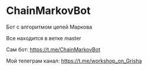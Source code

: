 # ChainMarkovBot
Бот с алгоритмом цепей Маркова

Все находится в ветке master


Сам бот: https://t.me/ChainMarkovBot

Мой телеграм канал: https://t.me/workshop_on_Grisha
